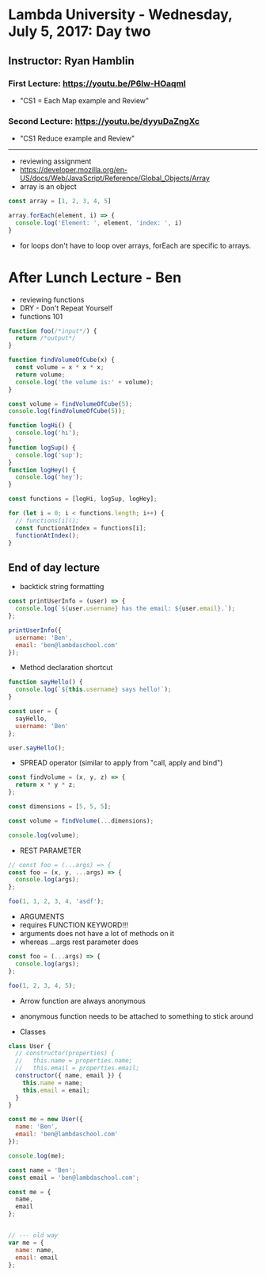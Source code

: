 # Lambda University - Wednesday, July 5, 2017: Day two
## Instructor: Ryan Hamblin

### First Lecture: https://youtu.be/P6lw-HOaqmI
- "CS1 = Each Map example and Review"
### Second Lecture: https://youtu.be/dyyuDaZngXc
- "CS1 Reduce example and Review"
***
- reviewing assignment
- https://developer.mozilla.org/en-US/docs/Web/JavaScript/Reference/Global_Objects/Array
- array is an object
```js
const array = [1, 2, 3, 4, 5]

array.forEach(element, i) => {
  console.log('Element: ', element, 'index: ', i)
}

```
- for loops don't have to loop over arrays, forEach are specific to arrays.

# After Lunch Lecture - Ben
- reviewing functions
- DRY - Don't Repeat Yourself
- functions 101
```js
function foo(/*input*/) {
  return /*output*/
}

function findVolumeOfCube(x) {
  const volume = x * x * x;
  return volume;
  console.log('the volume is:' + volume);
}

const volume = findVolumeOfCube(5);
console.log(findVolumeOfCube(5));
```

```js
function logHi() {
  console.log('hi');
}
function logSup() {
  console.log('sup');
}
function logHey() {
  console.log('hey');
}

const functions = [logHi, logSup, logHey];

for (let i = 0; i < functions.length; i++) {
  // functions[i]();
  const functionAtIndex = functions[i];
  functionAtIndex();
}
```

## End of day lecture
- backtick string formatting
```js
const printUserInfo = (user) => {
  console.log(`${user.username} has the email: ${user.email}.`);
};

printUserInfo({
  username: 'Ben',
  email: 'ben@lambdaschool.com'
});
```

- Method declaration shortcut
```js
function sayHello() {
  console.log(`${this.username} says hello!`);
}

const user = {
  sayHello,
  username: 'Ben'
};

user.sayHello();
```

- SPREAD operator (similar to apply from "call, apply and bind")
```js
const findVolume = (x, y, z) => {
  return x * y * z;
};

const dimensions = [5, 5, 5];

const volume = findVolume(...dimensions);

console.log(volume);
```

- REST PARAMETER
```js
// const foo = (...args) => {
const foo = (x, y, ...args) => {
  console.log(args);
};

foo(1, 1, 2, 3, 4, 'asdf');
```

- ARGUMENTS
- requires FUNCTION KEYWORD!!!
- arguments does not have a lot of methods on it
- whereas ...args rest parameter does
```js
const foo = (...args) => {
  console.log(args);
};

foo(1, 2, 3, 4, 5);
```

- Arrow function are always anonymous
- anonymous function needs to be attached to something to stick around

- Classes
```js
class User {
  // constructor(properties) {
  //   this.name = properties.name;
  //   this.email = properties.email;
  constructor({ name, email }) {
    this.name = name;
    this.email = email;
  }
}

const me = new User({
  name: 'Ben',
  email: 'ben@lambdaschool.com'
});

console.log(me);
```

```js
const name = 'Ben';
const email = 'ben@lambdaschool.com';

const me = {
  name,
  email
};


// --- old way
var me = {
  name: name,
  email: email
};
```
